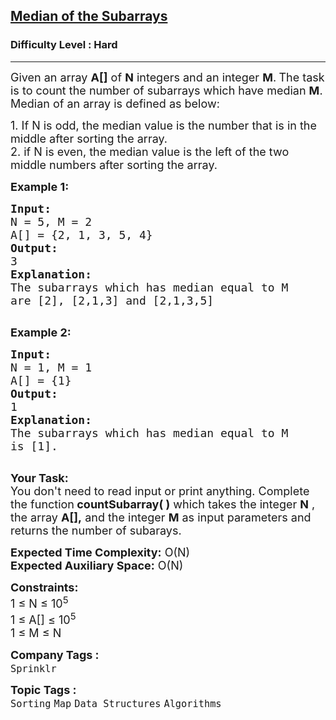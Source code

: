 <h2><a href="https://www.geeksforgeeks.org/problems/median-of-the-subarrays--170647/1?page=1&difficulty=Hard&status=unsolved&sortBy=submissions">Median of the Subarrays</a></h2><h3>Difficulty Level : Hard</h3><hr><div class="problems_problem_content__Xm_eO"><p><span style="font-size:18px">Given an array&nbsp;<strong>A[]</strong>&nbsp;of&nbsp;<strong>N</strong>&nbsp;integers and an integer <strong>M</strong>.<strong>&nbsp;</strong>The task is to count the number of subarrays which have median <strong>M</strong>.<br>
Median of an array is defined as below:</span></p>

<p><span style="font-size:18px">1. If N is odd, the median value is the number that is in the middle after sorting the array.<br>
2. if N is even,&nbsp;the median value is the left of the two middle numbers after sorting the array.&nbsp;</span></p>

<p><span style="font-size:18px"><strong>Example 1:</strong></span></p>

<pre><span style="font-size:18px"><strong>Input:</strong>
N = 5, M = 2
A[] = {2, 1, 3, 5, 4}
<strong>Output:</strong> 
3
<strong>Explanation: 
</strong>The subarrays which has median equal to M
are [2], [2,1,3] and [2,1,3,5]
</span>
</pre>

<p><span style="font-size:18px"><strong>Example 2:</strong></span></p>

<pre><span style="font-size:18px"><strong>Input:
</strong>N = 1, M = 1
A[] = {1}
<strong>Output: 
</strong>1
<strong>Explanation: 
</strong>The subarrays which has median equal to M
is [1].
</span>
</pre>

<p><span style="font-size:18px"><strong>Your Task:&nbsp;</strong><br>
You don't need to read input or print anything. Complete the function<strong>&nbsp;countSubarray( )</strong>&nbsp;which takes the integer&nbsp;<strong>N</strong>&nbsp;, the array&nbsp;<strong>A[],</strong>&nbsp;and the integer&nbsp;<strong>M</strong>&nbsp;as input parameters and returns the number of subarays.&nbsp;</span></p>

<p><span style="font-size:18px"><strong>Expected Time Complexity:</strong>&nbsp;O(N)<br>
<strong>Expected Auxiliary Space:</strong>&nbsp;O(N)</span></p>

<p><span style="font-size:18px"><strong>Constraints:</strong><br>
1 ≤ N&nbsp;≤&nbsp;10<sup>5</sup><br>
1 ≤ A[]&nbsp;≤ 10<sup>5</sup><br>
1 ≤ M&nbsp;≤ N</span></p>
</div><p><span style=font-size:18px><strong>Company Tags : </strong><br><code>Sprinklr</code>&nbsp;<br><p><span style=font-size:18px><strong>Topic Tags : </strong><br><code>Sorting</code>&nbsp;<code>Map</code>&nbsp;<code>Data Structures</code>&nbsp;<code>Algorithms</code>&nbsp;